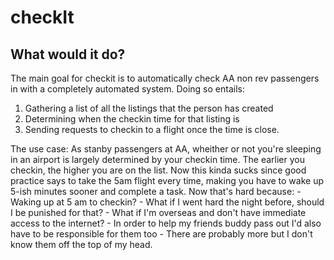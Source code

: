 # checkIt

## What would it do?

The main goal for checkit is to automatically check AA non rev passengers in with a completely automated system. Doing so entails:
1.  Gathering a list of all the listings that the person has created
2.  Determining when the checkin time for that listing is
3.  Sending requests to checkin to a flight once the time is close.

The use case:
As stanby passengers at AA, wheither or not you're sleeping in an airport is largely determined by your checkin time. The earlier you checkin, the higher you are on the list. Now this kinda sucks since good practice says to take the 5am flight every time, making you have to wake up 5-ish minutes sooner and complete a task.
    Now that's hard because:
    -   Waking up at 5 am to checkin?
        -   What if I went hard the night before, should I be punished for that?
    -   What if I'm overseas and don't have immediate access to the internet?
    -   In order to help my friends buddy pass out I'd also have to be responsible for them too
    -   There are probably more but I don't know them off the top of my head.

